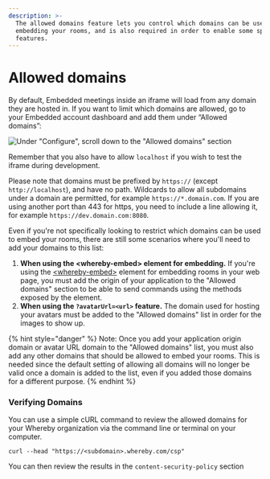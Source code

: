 ```yaml
---
description: >-
  The allowed domains feature lets you control which domains can be used for
  embedding your rooms, and is also required in order to enable some specific
  features.
---
```


# Allowed domains

By default, Embedded meetings inside an iframe will load from any domain they are hosted in. If you want to limit which domains are allowed, go to your Embedded account dashboard and add them under “Allowed domains”:

![Under "Configure", scroll down to the "Allowed domains" section ](../../.gitbook/assets/allowed-domain-dashboard.png)

Remember that you also have to allow `localhost` if you wish to test the iframe during development.

Please note that domains must be prefixed by `https://` (except `http://localhost`), and have no path. Wildcards to allow all subdomains under a domain are permitted, for example `https://*.domain.com`. If you are using another port than 443 for https, you need to include a line allowing it, for example `https://dev.domain.com:8080`.

Even if you're not specifically looking to restrict which domains can be used to embed your rooms, there are still some scenarios where you'll need to add your domains to this list:

1. **When using the \<whereby-embed> element for embedding.** If you're using the [\<whereby-embed>](../../create-your-video-experience-with-the-whereby-sdk/in-a-web-page/using-the-whereby-embed-element/) element for embedding rooms in your web page, you must add the origin of your application to the "Allowed domains" section to be able to send commands using the methods exposed by the element.&#x20;
2. **When using the `?avatarUrl=<url>` feature.** The domain used for hosting your avatars must be added to the "Allowed domains" list in order for the images to show up.

{% hint style="danger" %}
Note: Once you add your application origin domain or avatar URL domain to the "Allowed domains" list, you must also add any other domains that should be allowed to embed your rooms. This is needed since the default setting of allowing all domains will no longer be valid once a domain is added to the list, even if you added those domains for a different purpose.
{% endhint %}

### Verifying Domains

You can use a simple cURL command to review the allowed domains for your Whereby organization via the command line or terminal on your computer.

```
curl --head "https://<subdomain>.whereby.com/csp"
```

You can then review the results in the `content-security-policy` section
